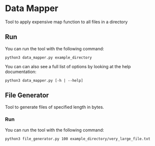 # Data Mapper
Tool to apply expensive map function to all files in a directory

## Run
You can run the tool with the following command:
```
python3 data_mapper.py example_directory
```

You can can also see a full list of options by looking at the help documentation:
```
python3 data_mapper.py [-h | --help]
```

## File Generator

Tool to generate files of specified length in bytes.

### Run
You can run the tool with the following command:
```
python3 file_generator.py 100 example_directory/very_large_file.txt
```
